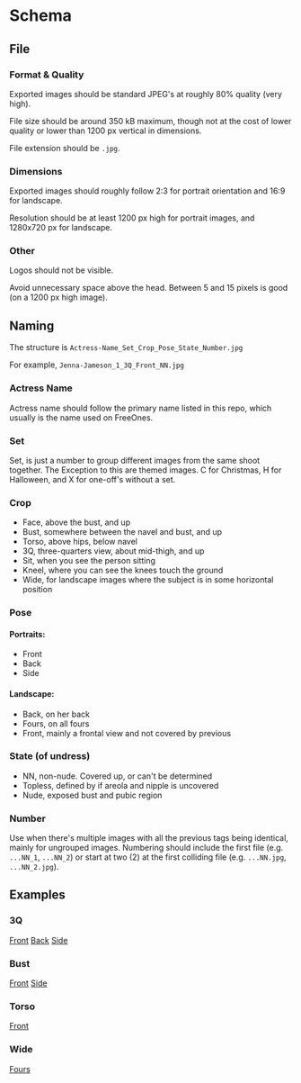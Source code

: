 # Schema

## File
### Format & Quality
Exported images should be standard JPEG's at roughly 80% quality (very high).

File size should be around 350 kB maximum, though not at the cost of lower quality or lower than 1200 px vertical in dimensions.

File extension should be `.jpg`.

### Dimensions
Exported images should roughly follow 2:3 for portrait orientation and 16:9 for landscape.

Resolution should be at least 1200 px high for portrait images, and 1280x720 px for landscape.

### Other
Logos should not be visible.

Avoid unnecessary space above the head. Between 5 and 15 pixels is good (on a 1200 px high image).

## Naming
The structure is `Actress-Name_Set_Crop_Pose_State_Number.jpg`

For example, `Jenna-Jameson_1_3Q_Front_NN.jpg`

### Actress Name
Actress name should follow the primary name listed in this repo, which usually is the name used on FreeOnes.

### Set
Set, is just a number to group different images from the same shoot together.
The Exception to this are themed images. C for Christmas, H for Halloween, and X for one-off's without a set.

### Crop
* Face, above the bust, and up
* Bust, somewhere between the navel and bust, and up
* Torso, above hips, below navel
* 3Q, three-quarters view, about mid-thigh, and up
* Sit, when you see the person sitting
* Kneel, where you can see the knees touch the ground
* Wide, for landscape images where the subject is in some horizontal position

### Pose
#### Portraits:
* Front
* Back
* Side

#### Landscape:
* Back, on her back
* Fours, on all fours
* Front, mainly a frontal view and not covered by previous

### State (of undress)
* NN, non-nude. Covered up, or can't be determined
* Topless, defined by if areola and nipple is uncovered
* Nude, exposed bust and pubic region

### Number
Use when there's multiple images with all the previous tags being identical, mainly for ungrouped images.
Numbering should include the first file (e.g. `...NN_1`, `...NN_2`) or start at two (2) at the first colliding file (e.g. `...NN.jpg`, `...NN_2.jpg`).

## Examples

### 3Q

[Front](../blob/master/images/A/Ariana%20Marie/Ariana-Marie_3_3Q_Front_NN.jpg)
[Back](../blob/master/images/V/Valentina%20Nappi/Valentina-Nappi_2_3Q_Back_NN.jpg)
[Side](../blob/master/images/J/Jill%20Kassidy/Jill-Kassidy_1_3Q_Side_NN.jpg)

### Bust

[Front](../blob/master/images/J/Jill%20Kassidy/Jill-Kassidy_1_Bust_Front_NN.jpg)
[Side](../blob/master/images/L/Lena%20Paul/Lena-Paul_1_Bust_Side_NN.jpg)

### Torso

[Front](../blob/master/images/Z/Zoey%20Monroe/Zoey-Monroe_2_Torso_Front_NN.jpg)

### Wide

[Fours](../blob/master/images/Z/Zoey%20Monroe/Zoey-Monroe_3_Wide_Fours_Topless.jpg)